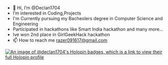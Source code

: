 - 👋 Hi, I’m @Declan1704
- I’m interested in Coding,Projects
- I'm Currently pursuing my Bacheolers degree in Computer Science and Engineering 
- Participated in hackathons like Smart India hackathon and many more...
- Ive won 2nd place in GirlGeekHack hackathon
- 📫 How to reach me razer091617@gmail.com

[![An image of @declan1704's Holopin badges, which is a link to view their full Holopin profile](https://holopin.me/declan1704)](https://holopin.io/@declan1704)
<!---
Declan1704/Declan1704 is a ✨ special ✨ repository because its `README.md` (this file) appears on your GitHub profile.
You can click the Preview link to take a look at your changes.
--->

